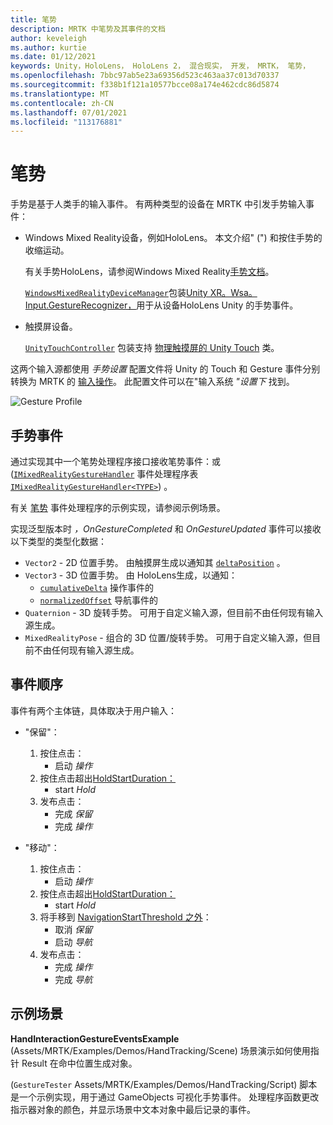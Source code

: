 ```yaml
---
title: 笔势
description: MRTK 中笔势及其事件的文档
author: keveleigh
ms.author: kurtie
ms.date: 01/12/2021
keywords: Unity，HoloLens， HoloLens 2， 混合现实， 开发， MRTK， 笔势，
ms.openlocfilehash: 7bbc97ab5e23a69356d523c463aa37c013d70337
ms.sourcegitcommit: f338b1f121a10577bcce08a174e462cdc86d5874
ms.translationtype: MT
ms.contentlocale: zh-CN
ms.lasthandoff: 07/01/2021
ms.locfileid: "113176881"
---
```

# <a name="gestures"></a>笔势

手势是基于人类手的输入事件。 有两种类型的设备在 MRTK 中引发手势输入事件：

- Windows Mixed Reality设备，例如HoloLens。 本文介绍" (") 和按住手势的收缩运动。

  有关手势HoloLens，请参阅Windows Mixed Reality[手势文档](/windows/mixed-reality/gestures)。

  [`WindowsMixedRealityDeviceManager`](xref:Microsoft.MixedReality.Toolkit.WindowsMixedReality.Input.WindowsMixedRealityDeviceManager)包装[Unity XR。Wsa。Input.GestureRecognizer，](https://docs.unity3d.com/ScriptReference/XR.WSA.Input.GestureRecognizer.html)用于从设备HoloLens Unity 的手势事件。

- 触摸屏设备。

  [`UnityTouchController`](xref:Microsoft.MixedReality.Toolkit.Input.UnityInput) 包装支持 [物理触摸屏的 Unity Touch](https://docs.unity3d.com/ScriptReference/Touch.html) 类。

这两个输入源都使用 _手势设置_ 配置文件将 Unity 的 Touch 和 Gesture 事件分别转换为 MRTK 的 [输入操作](input-actions.md)。 此配置文件可以在"输入系统 _"设置下_ 找到。

<img src="../images/input/GestureProfile.png" alt="Gesture Profile" style="max-width:100%;">

## <a name="gesture-events"></a>手势事件

通过实现其中一个笔势处理程序接口接收笔势事件：或 ([`IMixedRealityGestureHandler`](xref:Microsoft.MixedReality.Toolkit.Input.IMixedRealityGestureHandler) 事件处理程序表 [`IMixedRealityGestureHandler<TYPE>`](xref:Microsoft.MixedReality.Toolkit.Input.IMixedRealityGestureHandler`1)) 。 [](input-events.md)

有关 [笔势](#example-scene) 事件处理程序的示例实现，请参阅示例场景。

实现泛型版本时 *，OnGestureCompleted* 和 *OnGestureUpdated* 事件可以接收以下类型的类型化数据：

- `Vector2` - 2D 位置手势。 由触摸屏生成以通知其 [`deltaPosition`](https://docs.unity3d.com/ScriptReference/Touch-deltaPosition.html) 。
- `Vector3` - 3D 位置手势。 由 HoloLens生成，以通知：
  - [`cumulativeDelta`](https://docs.unity3d.com/ScriptReference/XR.WSA.Input.ManipulationUpdatedEventArgs-cumulativeDelta.html) 操作事件的
  - [`normalizedOffset`](https://docs.unity3d.com/ScriptReference/XR.WSA.Input.NavigationUpdatedEventArgs-normalizedOffset.html) 导航事件的
- `Quaternion` - 3D 旋转手势。 可用于自定义输入源，但目前不由任何现有输入源生成。
- `MixedRealityPose` - 组合的 3D 位置/旋转手势。 可用于自定义输入源，但目前不由任何现有输入源生成。

## <a name="order-of-events"></a>事件顺序

事件有两个主体链，具体取决于用户输入：

- "保留"：
    1. 按住点击：
        - 启动 _操作_
    1. 按住点击超出[HoldStartDuration：](xref:Microsoft.MixedReality.Toolkit.Input.MixedRealityInputSimulationProfile.HoldStartDuration)
        - start _Hold_
    1. 发布点击：
        - 完成 _保留_
        - 完成 _操作_

- "移动"：
    1. 按住点击：
        - 启动 _操作_
    1. 按住点击超出[HoldStartDuration：](xref:Microsoft.MixedReality.Toolkit.Input.MixedRealityInputSimulationProfile.HoldStartDuration)
        - start _Hold_
    1. 将手移到 [NavigationStartThreshold 之外](xref:Microsoft.MixedReality.Toolkit.Input.MixedRealityInputSimulationProfile.NavigationStartThreshold)：
        - 取消 _保留_
        - 启动 _导航_
    1. 发布点击：
        - 完成 _操作_
        - 完成 _导航_

## <a name="example-scene"></a>示例场景

**HandInteractionGestureEventsExample** (Assets/MRTK/Examples/Demos/HandTracking/Scene) 场景演示如何使用指针 Result 在命中位置生成对象。

 (`GestureTester` Assets/MRTK/Examples/Demos/HandTracking/Script) 脚本是一个示例实现，用于通过 GameObjects 可视化手势事件。 处理程序函数更改指示器对象的颜色，并显示场景中文本对象中最后记录的事件。
